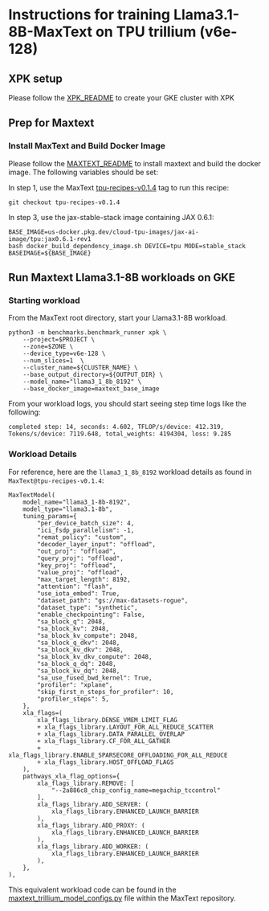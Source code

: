 # Instructions for training Llama3.1-8B-MaxText on TPU trillium (v6e-128)

## XPK setup
Please follow the [XPK_README](https://github.com/AI-Hypercomputer/tpu-recipes/blob/main/training/XPK_README.md) to create your GKE cluster with XPK

## Prep for Maxtext

### Install MaxText and Build Docker Image
Please follow the [MAXTEXT_README](https://github.com/AI-Hypercomputer/tpu-recipes/blob/main/training/MAXTEXT_README.md) to install maxtext and build the docker image. The following variables should be set:

In step 1, use the MaxText [tpu-recipes-v0.1.4](https://github.com/AI-Hypercomputer/maxtext/releases/tag/tpu-recipes-v0.1.4) tag to run this recipe:
```
git checkout tpu-recipes-v0.1.4
```

In step 3, use the jax-stable-stack image containing JAX 0.6.1:
```
BASE_IMAGE=us-docker.pkg.dev/cloud-tpu-images/jax-ai-image/tpu:jax0.6.1-rev1
bash docker_build_dependency_image.sh DEVICE=tpu MODE=stable_stack BASEIMAGE=${BASE_IMAGE}
```

## Run Maxtext Llama3.1-8B workloads on GKE

### Starting workload

From the MaxText root directory, start your Llama3.1-8B workload.
```
python3 -m benchmarks.benchmark_runner xpk \
    --project=$PROJECT \
    --zone=$ZONE \
    --device_type=v6e-128 \
    --num_slices=1  \
    --cluster_name=${CLUSTER_NAME} \
    --base_output_directory=${OUTPUT_DIR} \
    --model_name="llama3_1_8b_8192" \
    --base_docker_image=maxtext_base_image
```

From your workload logs, you should start seeing step time logs like the following:
```
completed step: 14, seconds: 4.602, TFLOP/s/device: 412.319, Tokens/s/device: 7119.648, total_weights: 4194304, loss: 9.285
```

### Workload Details

For reference, here are the `llama3_1_8b_8192` workload details as found in `MaxText@tpu-recipes-v0.1.4`:

```
MaxTextModel(
    model_name="llama3_1-8b-8192",
    model_type="llama3.1-8b",
    tuning_params={
        "per_device_batch_size": 4,
        "ici_fsdp_parallelism": -1,
        "remat_policy": "custom",
        "decoder_layer_input": "offload",
        "out_proj": "offload",
        "query_proj": "offload",
        "key_proj": "offload",
        "value_proj": "offload",
        "max_target_length": 8192,
        "attention": "flash",
        "use_iota_embed": True,
        "dataset_path": "gs://max-datasets-rogue",
        "dataset_type": "synthetic",
        "enable_checkpointing": False,
        "sa_block_q": 2048,
        "sa_block_kv": 2048,
        "sa_block_kv_compute": 2048,
        "sa_block_q_dkv": 2048,
        "sa_block_kv_dkv": 2048,
        "sa_block_kv_dkv_compute": 2048,
        "sa_block_q_dq": 2048,
        "sa_block_kv_dq": 2048,
        "sa_use_fused_bwd_kernel": True,
        "profiler": "xplane",
        "skip_first_n_steps_for_profiler": 10,
        "profiler_steps": 5,
    },
    xla_flags=(
        xla_flags_library.DENSE_VMEM_LIMIT_FLAG
        + xla_flags_library.LAYOUT_FOR_ALL_REDUCE_SCATTER
        + xla_flags_library.DATA_PARALLEL_OVERLAP
        + xla_flags_library.CF_FOR_ALL_GATHER
        + xla_flags_library.ENABLE_SPARSECORE_OFFLOADING_FOR_ALL_REDUCE
        + xla_flags_library.HOST_OFFLOAD_FLAGS
    ),
    pathways_xla_flag_options={
        xla_flags_library.REMOVE: [
            "--2a886c8_chip_config_name=megachip_tccontrol"
        ],
        xla_flags_library.ADD_SERVER: (
            xla_flags_library.ENHANCED_LAUNCH_BARRIER
        ),
        xla_flags_library.ADD_PROXY: (
            xla_flags_library.ENHANCED_LAUNCH_BARRIER
        ),
        xla_flags_library.ADD_WORKER: (
            xla_flags_library.ENHANCED_LAUNCH_BARRIER
        ),
    },
),
```

This equivalent workload code can be found in the [maxtext_trillium_model_configs.py](https://github.com/AI-Hypercomputer/maxtext/blob/9f1820b472ef362e7b5c782fe1d6fda8a0943eff/benchmarks/maxtext_trillium_model_configs.py) file within the MaxText repository.